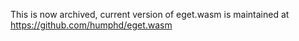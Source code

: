 This is now archived, current version of eget.wasm is maintained at https://github.com/humphd/eget.wasm
